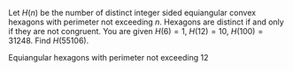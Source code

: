 Let $H(n)$ be the number of distinct integer sided equiangular convex hexagons with perimeter not exceeding $n$.
Hexagons are distinct if and only if they are not congruent.
You are given $H(6) = 1$, $H(12) = 10$, $H(100) = 31248$.
Find $H(55106)$.


Equiangular hexagons with perimeter not exceeding $12$